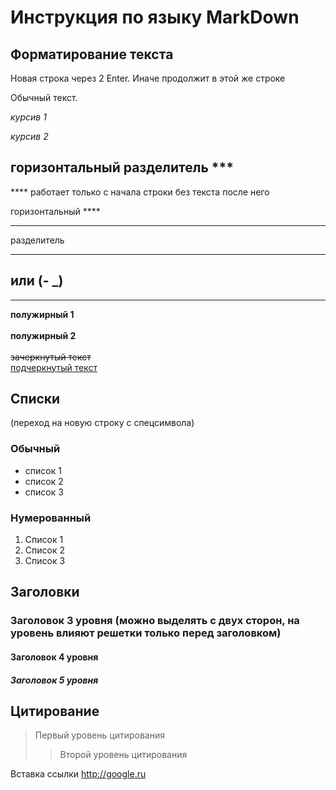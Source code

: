 # Инструкция по языку MarkDown
## Форматирование текста

Новая строка через 2 Enter.
Иначе продолжит в этой же строке

Обычный текст.

*курсив 1*

_курсив 2_

## горизонтальный разделитель ***

**** работает только с начала строки без текста после него

горизонтальный ****

***
разделитель
___
или (- _)
----
---

**полужирный 1**
<br><br> __полужирный 2__
<br><br> ~~зачеркнутый текст~~ <br> <u>подчеркнутый текст</u>
## Списки
(переход на новую строку с спецсимвола)
### Обычный
* список 1
* список 2
* список 3
### Нумерованный
1. Список 1
2. Список 2
3. Список 3

## Заголовки 
### Заголовок 3 уровня (можно выделять с двух сторон, на уровень влияют решетки только перед заголовком)
#### Заголовок 4 уровня #
##### Заголовок 5 уровня #####
## Цитирование
> Первый уровень цитирования
>> Второй уровень цитирования

Вставка ссылки http://google.ru